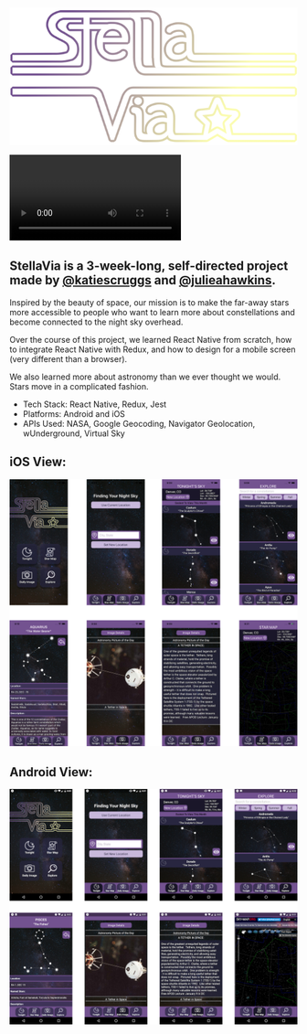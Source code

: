 ![alt text](./src/assets/stella-via-logo.png "Stella Via Logo")

![alt text](./StellaVia-Demo.MP4)

## StellaVia is a 3-week-long, self-directed project made by [@katiescruggs](https://github.com/katiescruggs) and [@julieahawkins](https://github.com/julieahawkins). 
Inspired by the beauty of space, our mission is to make the far-away stars more accessible to people who want to learn more about constellations and become connected to the night sky overhead. 

Over the course of this project, we learned React Native from scratch, how to integrate React Native with Redux, and how to design for a mobile screen (very different than a browser). 

We also learned more about astronomy than we ever thought we would. Stars move in a complicated fashion.

* Tech Stack: React Native, Redux, Jest
* Platforms: Android and iOS
* APIs Used: NASA, Google Geocoding, Navigator Geolocation, wUnderground, Virtual Sky

## iOS View:

![alt text](./src/assets/iOS-view.png "iOS Views")

## Android View:

![alt text](./src/assets/android-view.png "Android Views")



